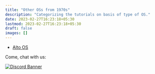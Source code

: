 ```yaml
---
title: "Other OSs from 1970s"
description: "Categorizing the tutorials on basis of type of OS."
date: 2023-02-27T16:23:18+05:30
lastmod: 2023-02-27T16:23:18+05:30
draft: false
images: []
---
```


- [Alto OS](/1970s/1973/alto-os/)

<div class="container justify-content-center text-center">
  <p>Come, chat with us:</p>
  <a href="https://chat.virtualhub.eu.org"><img src="https://discordapp.com/api/guilds/1176107431013646357/widget.png?style=banner2" alt="Discord Banner"/></a>
</div>
